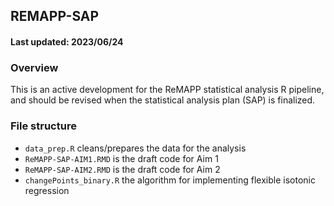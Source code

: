 ## REMAPP-SAP
#### Last updated: 2023/06/24

### Overview

This is an active development for the ReMAPP statistical analysis R pipeline, and should be revised when the statistical analysis plan (SAP) is finalized.

### File structure

- `data_prep.R` cleans/prepares the data for the analysis
- `ReMAPP-SAP-AIM1.RMD` is the draft code for Aim 1
- `ReMAPP-SAP-AIM2.RMD` is the draft code for Aim 2
- `changePoints_binary.R` the algorithm for implementing flexible isotonic regression
